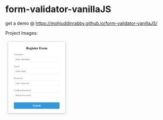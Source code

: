 # form-validator-vanillaJS
get a demo @ https://mohiuddinrabby.github.io/form-validator-vanillaJS/

Project Images:

<img src="demoImg/form-valid-1.PNG" width="200">
 
